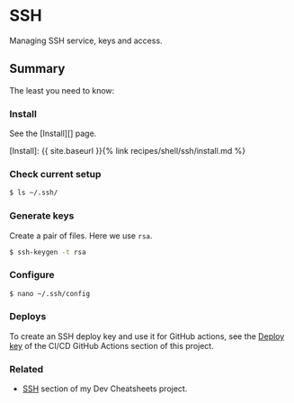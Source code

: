 ---
---
# SSH

Managing SSH service, keys and access.


## Summary

The least you need to know:

### Install

See the [Install][] page.

[Install]: {{ site.baseurl }}{% link recipes/shell/ssh/install.md %}

### Check current setup

```sh
$ ls ~/.ssh/
```

### Generate keys

Create a pair of files. Here we use `rsa`.

```sh
$ ssh-keygen -t rsa
```

### Configure

```sh
$ nano ~/.ssh/config
```

### Deploys

To create an SSH deploy key and use it for GitHub actions, see the [Deploy key](/recipes/ci-cd/github-actions/tokens/deploy-key.md) of the CI/CD GitHub Actions section of this project.

### Related

- [SSH](https://michaelcurrin.github.io/code-cookbook/recipes/shell/ssh/) section of my Dev Cheatsheets project.
